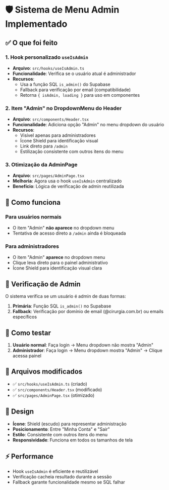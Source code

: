# 🛡️ Sistema de Menu Admin Implementado

## ✅ O que foi feito

### 1. **Hook personalizado `useIsAdmin`**

- **Arquivo**: `src/hooks/useIsAdmin.ts`
- **Funcionalidade**: Verifica se o usuário atual é administrador
- **Recursos**:
  - Usa a função SQL `is_admin()` do Supabase
  - Fallback para verificação por email (compatibilidade)
  - Retorna `{ isAdmin, loading }` para uso em componentes

### 2. **Item "Admin" no DropdownMenu do Header**

- **Arquivo**: `src/components/Header.tsx`
- **Funcionalidade**: Adiciona opção "Admin" no menu dropdown do usuário
- **Recursos**:
  - Visível apenas para administradores
  - Ícone Shield para identificação visual
  - Link direto para `/admin`
  - Estilização consistente com outros itens do menu

### 3. **Otimização da AdminPage**

- **Arquivo**: `src/pages/AdminPage.tsx`
- **Melhoria**: Agora usa o hook `useIsAdmin` centralizado
- **Benefício**: Lógica de verificação de admin reutilizada

## 🎯 Como funciona

### Para usuários normais

- O item "Admin" **não aparece** no dropdown menu
- Tentativa de acesso direto a `/admin` ainda é bloqueada

### Para administradores

- O item "Admin" **aparece** no dropdown menu
- Clique leva direto para o painel administrativo
- Ícone Shield para identificação visual clara

## 🔧 Verificação de Admin

O sistema verifica se um usuário é admin de duas formas:

1. **Primária**: Função SQL `is_admin()` no Supabase
2. **Fallback**: Verificação por domínio de email (@cirurgia.com.br) ou emails específicos

## 🚀 Como testar

1. **Usuário normal**: Faça login → Menu dropdown não mostra "Admin"
2. **Administrador**: Faça login → Menu dropdown mostra "Admin" → Clique acessa painel

## 📁 Arquivos modificados

- ✅ `src/hooks/useIsAdmin.ts` (criado)
- ✅ `src/components/Header.tsx` (modificado)
- ✅ `src/pages/AdminPage.tsx` (otimizado)

## 🎨 Design

- **Ícone**: Shield (escudo) para representar administração
- **Posicionamento**: Entre "Minha Conta" e "Sair"
- **Estilo**: Consistente com outros itens do menu
- **Responsividade**: Funciona em todos os tamanhos de tela

## ⚡ Performance

- Hook `useIsAdmin` é eficiente e reutilizável
- Verificação cacheia resultado durante a sessão
- Fallback garante funcionalidade mesmo se SQL falhar
